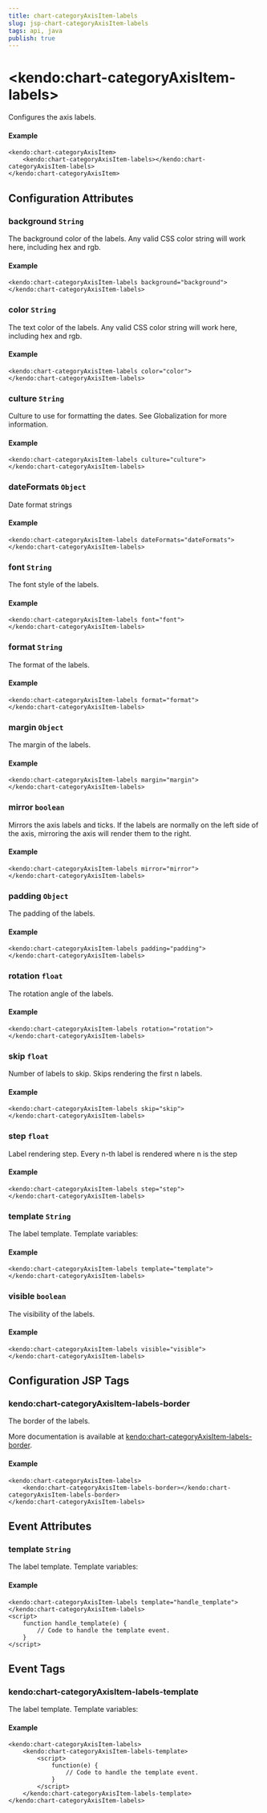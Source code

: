 ```yaml
---
title: chart-categoryAxisItem-labels
slug: jsp-chart-categoryAxisItem-labels
tags: api, java
publish: true
---
```


# \<kendo:chart-categoryAxisItem-labels\>

Configures the axis labels.

#### Example
    <kendo:chart-categoryAxisItem>
        <kendo:chart-categoryAxisItem-labels></kendo:chart-categoryAxisItem-labels>
    </kendo:chart-categoryAxisItem>

## Configuration Attributes

### background `String`

The background color of the labels. Any valid CSS color string will work here, including hex and rgb.

#### Example
    <kendo:chart-categoryAxisItem-labels background="background">
    </kendo:chart-categoryAxisItem-labels>

### color `String`

The text color of the labels. Any valid CSS color string will work here, including hex and rgb.

#### Example
    <kendo:chart-categoryAxisItem-labels color="color">
    </kendo:chart-categoryAxisItem-labels>

### culture `String`

Culture to use for formatting the dates. See Globalization for more information.

#### Example
    <kendo:chart-categoryAxisItem-labels culture="culture">
    </kendo:chart-categoryAxisItem-labels>

### dateFormats `Object`

Date format strings

#### Example
    <kendo:chart-categoryAxisItem-labels dateFormats="dateFormats">
    </kendo:chart-categoryAxisItem-labels>

### font `String`

The font style of the labels.

#### Example
    <kendo:chart-categoryAxisItem-labels font="font">
    </kendo:chart-categoryAxisItem-labels>

### format `String`

The format of the labels.

#### Example
    <kendo:chart-categoryAxisItem-labels format="format">
    </kendo:chart-categoryAxisItem-labels>

### margin `Object`

The margin of the labels.

#### Example
    <kendo:chart-categoryAxisItem-labels margin="margin">
    </kendo:chart-categoryAxisItem-labels>

### mirror `boolean`

Mirrors the axis labels and ticks.
If the labels are normally on the left side of the axis,
mirroring the axis will render them to the right.

#### Example
    <kendo:chart-categoryAxisItem-labels mirror="mirror">
    </kendo:chart-categoryAxisItem-labels>

### padding `Object`

The padding of the labels.

#### Example
    <kendo:chart-categoryAxisItem-labels padding="padding">
    </kendo:chart-categoryAxisItem-labels>

### rotation `float`

The rotation angle of the labels.

#### Example
    <kendo:chart-categoryAxisItem-labels rotation="rotation">
    </kendo:chart-categoryAxisItem-labels>

### skip `float`

Number of labels to skip.
Skips rendering the first n labels.

#### Example
    <kendo:chart-categoryAxisItem-labels skip="skip">
    </kendo:chart-categoryAxisItem-labels>

### step `float`

Label rendering step.
Every n-th label is rendered where n is the step

#### Example
    <kendo:chart-categoryAxisItem-labels step="step">
    </kendo:chart-categoryAxisItem-labels>

### template `String`

The label template.
Template variables:

#### Example
    <kendo:chart-categoryAxisItem-labels template="template">
    </kendo:chart-categoryAxisItem-labels>

### visible `boolean`

The visibility of the labels.

#### Example
    <kendo:chart-categoryAxisItem-labels visible="visible">
    </kendo:chart-categoryAxisItem-labels>


##  Configuration JSP Tags

### kendo:chart-categoryAxisItem-labels-border

The border of the labels.

More documentation is available at [kendo:chart-categoryAxisItem-labels-border](chart/categoryaxisitem-labels-border).

#### Example

    <kendo:chart-categoryAxisItem-labels>
        <kendo:chart-categoryAxisItem-labels-border></kendo:chart-categoryAxisItem-labels-border>
    </kendo:chart-categoryAxisItem-labels>


## Event Attributes

### template `String`

The label template.
Template variables:

#### Example
    <kendo:chart-categoryAxisItem-labels template="handle_template">
    </kendo:chart-categoryAxisItem-labels>
    <script>
        function handle_template(e) {
            // Code to handle the template event.
        }
    </script>

## Event Tags

### kendo:chart-categoryAxisItem-labels-template

The label template.
Template variables:

#### Example
    <kendo:chart-categoryAxisItem-labels>
        <kendo:chart-categoryAxisItem-labels-template>
            <script>
                function(e) {
                    // Code to handle the template event.
                }
            </script>
        </kendo:chart-categoryAxisItem-labels-template>
    </kendo:chart-categoryAxisItem-labels>

